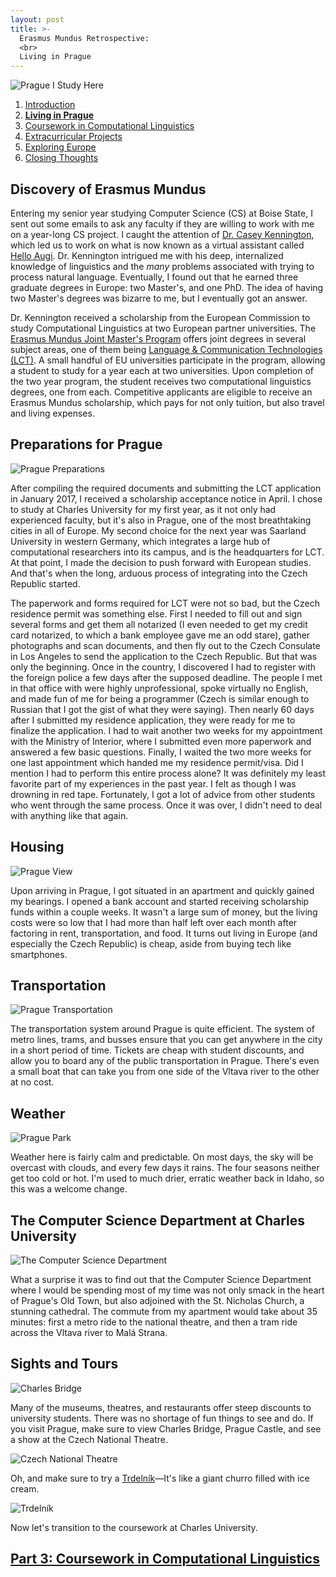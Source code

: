 ```yaml
---
layout: post
title: >-
  Erasmus Mundus Retrospective:
  <br>
  Living in Prague
---
```


![Prague I Study Here](/public/img/prague-i-study-here.jpg "I study here!")

1. [Introduction](/erasmus-mundus)
1. **[Living in Prague](/erasmus-living-in-prague)**
1. [Coursework in Computational Linguistics](/erasmus-coursework-in-computational-linguistics)
1. [Extracurricular Projects](/erasmus-extracurricular-projects)
1. [Exploring Europe](/erasmus-exploring-europe)
1. [Closing Thoughts](/erasmus-mundus-conclusion)

## Discovery of Erasmus Mundus

Entering my senior year studying Computer Science (CS) at Boise State, I sent out some emails to ask any faculty if they are willing to work with me on a year-long CS project. I caught the attention of [Dr. Casey Kennington](https://coen.boisestate.edu/faculty-staff/caseykennington/), which led us to work on what is now known as a virtual assistant called [Hello Augi](https://helloaugi.com/). Dr. Kennington intrigued me with his deep, internalized knowledge of linguistics and the *many* problems associated with trying to process natural language. Eventually, I found out that he earned three graduate degrees in Europe: two Master's, and one PhD. The idea of having two Master's degrees was bizarre to me, but I eventually got an answer.

Dr. Kennington received a scholarship from the European Commission to study Computational Linguistics at two European partner universities. The [Erasmus Mundus Joint Master's Program](https://ec.europa.eu/programmes/erasmus-plus/opportunities/individuals/students/erasmus-mundus-joint-master-degrees_en) offers joint degrees in several subject areas, one of them being [Language & Communication Technologies (LCT)](https://lct-master.org/). A small handful of EU universities participate in the program, allowing a student to study for a year each at two universities. Upon completion of the two year program, the student receives two computational linguistics degrees, one from each. Competitive applicants are eligible to receive an Erasmus Mundus scholarship, which pays for not only tuition, but also travel and living expenses.

## Preparations for Prague

![Prague Preparations](/public/img/prague-preparations.jpg "Phillip wants to come too")

After compiling the required documents and submitting the LCT application in January 2017, I received a scholarship acceptance notice in April. I chose to study at Charles University for my first year, as it not only had experienced faculty, but it's also in Prague, one of the most breathtaking cities in all of Europe. My second choice for the next year was Saarland University in western Germany, which integrates a large hub of computational researchers into its campus, and is the headquarters for LCT. At that point, I made the decision to push forward with European studies. And that's when the long, arduous process of integrating into the Czech Republic started.

The paperwork and forms required for LCT were not so bad, but the Czech residence permit was something else. First I needed to fill out and sign several forms and get them all notarized (I even needed to get my credit card notarized, to which a bank employee gave me an odd stare), gather photographs and scan documents, and then fly out to the Czech Consulate in Los Angeles to send the application to the Czech Republic. But that was only the beginning. Once in the country, I discovered I had to register with the foreign police a few days after the supposed deadline. The people I met in that office with were highly unprofessional, spoke virtually no English, and made fun of me for being a programmer (Czech is similar enough to Russian that I got the gist of what they were saying). Then nearly 60 days after I submitted my residence application, they were ready for me to finalize the application. I had to wait another two weeks for my appointment with the Ministry of Interior, where I submitted even more paperwork and answered a few basic questions. Finally, I waited the two more weeks for one last appointment which handed me my residence permit/visa. Did I mention I had to perform this entire process alone? It was definitely my least favorite part of my experiences in the past year. I felt as though I was drowning in red tape. Fortunately, I got a lot of advice from other students who went through the same process. Once it was over, I didn't need to deal with anything like that again.

## Housing

![Prague View](/public/img/prague-housing.jpg "Old Town in Prague")

Upon arriving in Prague, I got situated in an apartment and quickly gained my bearings. I opened a bank account and started receiving scholarship funds within a couple weeks. It wasn't a large sum of money, but the living costs were so low that I had more than half left over each month after factoring in rent, transportation, and food. It turns out living in Europe (and especially the Czech Republic) is cheap, aside from buying tech like smartphones.

## Transportation

![Prague Transportation](/public/img/prague-transportation.jpg "A newer tram car in Prague")

The transportation system around Prague is quite efficient. The system of metro lines, trams, and busses ensure that you can get anywhere in the city in a short period of time. Tickets are cheap with student discounts, and allow you to board any of the public transportation in Prague. There's even a small boat that can take you from one side of the Vltava river to the other at no cost.

## Weather

![Prague Park](/public/img/prague-park.jpg "Prague in the Fall")

Weather here is fairly calm and predictable. On most days, the sky will be overcast with clouds, and every few days it rains. The four seasons neither get too cold or hot. I'm used to much drier, erratic weather back in Idaho, so this was a welcome change.

## The Computer Science Department at Charles University

![The Computer Science Department](/public/img/prague-cs.jpg "A tram outside St. Nicholas Church and the Computer Science Department")

What a surprise it was to find out that the Computer Science Department where I would be spending most of my time was not only smack in the heart of Prague's Old Town, but also adjoined with the St. Nicholas Church, a stunning cathedral. The commute from my apartment would take about 35 minutes: first a metro ride to the national theatre, and then a tram ride across the Vltava river to Malá Strana.

## Sights and Tours

![Charles Bridge](/public/img/prague-charles-bridge.jpg "A view of Charles Bridge")

Many of the museums, theatres, and restaurants offer steep discounts to university students. There was no shortage of fun things to see and do. If you visit Prague, make sure to view Charles Bridge, Prague Castle, and see a show at the Czech National Theatre.

![Czech National Theatre](/public/img/prague-czech-national-theatre.jpg "A view of the Czech National Theatre")

Oh, and make sure to try a [Trdelník](https://www.geniuskitchen.com/recipe/trdelnik-slovak-czech-sweet-pastry-165166)&mdash;It's like a giant churro filled with ice cream.

![Trdelník](/public/img/prague-trdelnik.jpg "A Trdelník is tasty")

Now let's transition to the coursework at Charles University.

## [Part 3: Coursework in Computational Linguistics](/erasmus-coursework-in-computational-linguistics)